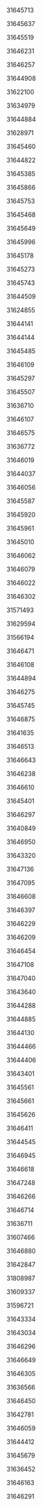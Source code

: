 31645713

31645637

31645519

31646231

31646257

31644908

31622100

31634979

31644884

31628971

31645460

31644822

31645385

31645866

31645753

31645468

31645649

31645996

31645178

31645273

31645743

31644509

31624855

31644141

31644144

31645485

31646109

31645297

31645507

31636710

31646107

31646575

31636772

31646019

31644037

31646056

31645587

31645920

31645961

31645010

31646062

31646079

31646022

31646302

31571493

31629594

31566194

31646471

31646108

31644894

31646275

31645745

31646875

31641635

31646513

31646643

31646238

31646610

31645401

31646297

31640849

31646950

31643320

31647136

31647095

31646608

31646397

31646229

31646209

31646454

31647108

31647040

31643640

31644288

31644885

31644130

31644466

31644406

31643401

31645561

31645661

31645626

31646411

31644545

31646945

31646618

31647248

31646266

31646714

31636711

31607466

31646880

31642847

31808987

31609337

31596721

31643334

31643034

31646296

31646649

31646305

31636566

31646450

31642781

31646059

31644412

31645679

31636452

31646163

31646291

